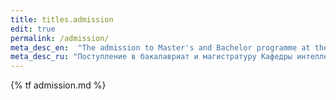 ```yaml
---
title: titles.admission
edit: true
permalink: /admission/
meta_desc_en:  "The admission to Master's and Bachelor programme at the Department of Intelligence systems"
meta_desc_ru: "Поступление в бакалавриат и магистратуру Кафедры интеллектуальных систем"
---
```


{% tf admission.md %}
